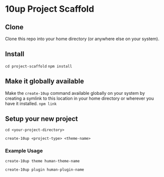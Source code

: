 # 10up Project Scaffold

## Clone

Clone this repo into your home directory (or anywhere else on your system).

## Install

`cd project-scaffold`
`npm install`

## Make it globally available

Make the `create-10up` command available globally on your system by creating a symlink to this location in your home directory or wherever you have it installed.
`npm link`

## Setup your new project

`cd <your-project-directory>`

`create-10up <project-type> <theme-name>`

### Example Usage

`create-10up theme human-theme-name`

`create-10up plugin human-plugin-name`
